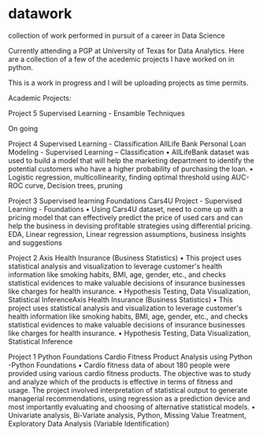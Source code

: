 # datawork
collection of work performed in pursuit of a career in Data Science

Currently attending a PGP at University of Texas for Data Analytics.  Here are a collection of a few of the acedemic projects I have worked on in python.

This is a work in progress and I will be uploading projects as time permits.

Academic Projects:

Project 5 Supervised Learning - Ensamble Techniques

On going

Project 4 Supervised Learning - Classification
AllLife Bank Personal Loan Modeling - Supervised Learning – Classification • AllLifeBank dataset was used to build a model that will help the marketing department to identify the potential customers who have a higher probability of purchasing the loan. • Logistic regression, multicollinearity, finding optimal threshold using AUC-ROC curve, Decision trees, pruning

Project 3  Supervised learning Foundations
Cars4U Project - Supervised Learning - Foundations • Using Cars4U dataset, need to come up with a pricing model that can effectively predict the price of used cars and can help the business in devising profitable strategies using differential pricing.
EDA, Linear regression, Linear regression assumptions, business insights and suggestions

Project 2 
Axis Health Insurance (Business Statistics) • This project uses statistical analysis and visualization to leverage customer's health information like smoking habits, BMI, age, gender, etc., and checks statistical evidences to make valuable decisions of insurance businesses like charges for health insurance. • Hypothesis Testing, Data Visualization, Statistical InferenceAxis Health Insurance (Business Statistics) • This project uses statistical analysis and visualization to leverage customer's health information like smoking habits, BMI, age, gender, etc., and checks statistical evidences to make valuable decisions of insurance businesses like charges for health insurance. • Hypothesis Testing, Data Visualization, Statistical Inference

Project 1 Python Foundations
Cardio Fitness Product Analysis using Python -Python Foundations • Cardio fitness data of about 180 people were provided using various cardio fitness products. The objective was to study and analyze which of the products is effective in terms of fitness and usage. The project involved interpretation of statistical output to generate managerial recommendations, using regression as a prediction device and most importantly evaluating and choosing of alternative statistical models. • Univariate analysis, Bi-Variate analysis, Python, Missing Value Treatment, Exploratory Data Analysis (Variable Identification)
